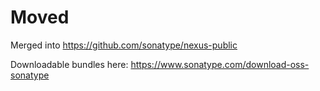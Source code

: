 # Moved

Merged into https://github.com/sonatype/nexus-public

Downloadable bundles here: https://www.sonatype.com/download-oss-sonatype

